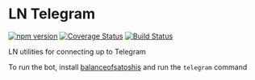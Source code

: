 # LN Telegram

[![npm version](https://badge.fury.io/js/ln-telegram.svg)](https://badge.fury.io/js/ln-telegram)
[![Coverage Status](https://coveralls.io/repos/github/alexbosworth/ln-telegram/badge.svg?branch=master)](https://coveralls.io/github/alexbosworth/ln-telegram?branch=master)
[![Build Status](https://travis-ci.org/alexbosworth/ln-telegram.svg?branch=master)](https://travis-ci.org/alexbosworth/ln-telegram)

LN utilities for connecting up to Telegram

To run the bot, install [balanceofsatoshis](https://github.com/alexbosworth/balanceofsatoshis) and
run the `telegram` command
